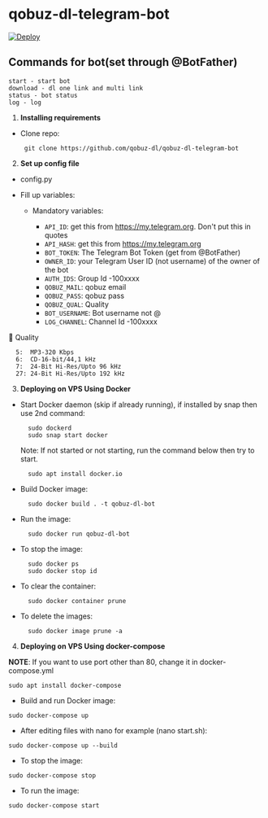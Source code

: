 # qobuz-dl-telegram-bot


[![Deploy](https://www.herokucdn.com/deploy/button.svg)](https://dashboard.heroku.com/new?button-url=https%3A%2F%2Fgithub.com%2F&template=https://github.com/qobuz-dl/qobuz-dl-telegram-bot)



## Commands for bot(set through @BotFather)

```
start - start bot
download - dl one link and multi link
status - bot status
log - log

```
1. **Installing requirements**

 - Clone repo:

        git clone https://github.com/qobuz-dl/qobuz-dl-telegram-bot

2. **Set up config file**

- config.py

- Fill up variables:

   - Mandatory variables:
   
        - `API_ID`: get this from https://my.telegram.org. Don't put this in quotes
        - `API_HASH`: get this from https://my.telegram.org
        - `BOT_TOKEN`: The Telegram Bot Token (get from @BotFather)
        - `OWNER_ID`: your Telegram User ID (not username) of the owner of the bot
        - `AUTH_IDS`: Group Id -100xxxx
        - `QOBUZ_MAIL`: qobuz email
        - `QOBUZ_PASS`: qobuz pass
        - `QOBUZ_QUAL`: Quality
        - `BOT_USERNAME`: Bot username not @
        - `LOG_CHANNEL`: Channel Id -100xxxx


🌿 Quality
```
  5:  MP3-320 Kbps
  6:  CD-16-bit/44,1 kHz
  7:  24-Bit Hi-Res/Upto 96 kHz
  27: 24-Bit Hi-Res/Upto 192 kHz
```

3. **Deploying on VPS Using Docker**

- Start Docker daemon (skip if already running), if installed by snap then use 2nd command:
    
        sudo dockerd
        sudo snap start docker

     Note: If not started or not starting, run the command below then try to start.

        sudo apt install docker.io

- Build Docker image:

        sudo docker build . -t qobuz-dl-bot 

- Run the image:

        sudo docker run qobuz-dl-bot

- To stop the image:

        sudo docker ps
        sudo docker stop id

- To clear the container:

        sudo docker container prune

- To delete the images:

        sudo docker image prune -a

4. **Deploying on VPS Using docker-compose**

**NOTE**: If you want to use port other than 80, change it in docker-compose.yml

```
sudo apt install docker-compose
```
- Build and run Docker image:
```
sudo docker-compose up
```
- After editing files with nano for example (nano start.sh):
```
sudo docker-compose up --build
```
- To stop the image:
```
sudo docker-compose stop
```
- To run the image:
```
sudo docker-compose start

```
